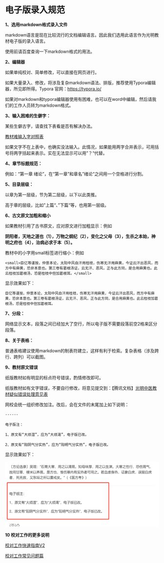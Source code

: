 # 电子版录入规范

**1、选用markdown格式录入文件**

markdown语言是现在比较流行的文档编辑语言。因此我们选用此语言作为光明教材电子版的录入语言。

使用前请百度查询一下markdown格式的用法。

**2、编辑器**

如果单纯校对、简单修改，可以直接在网页进行。

如果大量录入、修改，将涉及复杂markdown语法、排版，推荐使用Typora编辑器，所见即所得。Typora 官网：https://typora.io/

如果对markdown和typora编辑器使用有困难，也可以在word中编辑，然后请我们的工作人员转为markdown格式。

**3、输入困难的生僻字：**

某些生僻古字，请查找下表看是否有解决办法。

[教材难输入字对照表](https://docs.qq.com/sheet/DVGRHQnpNa1hlWHNE)

如果文字不在上表中，也确实没法输入。此情况，如果能用两字合并表示，可用括号将两字括起来表示。实在无法显示可以用”？“代替。

**4、章节标题规范：**

例如：“第一章 绪论”，在“第一章”和章名”绪论“之间用一个空格进行分割。

**5、目录层级：**

以章为第一层级，节为第二层级，以下以此类推。

高于章的层级，比如”上篇“、”下篇“等，也用第一层级。

**6、古文原文加粗和缩小**

如果教材引用了古书原文，应对原文进行加粗显示：例如

**阴阳者，天地之道也（1），万物之纲纪（2），变化之父母（3），生杀之本始，神明之府也（4），治病必求于本（5）。**
						

教材中的小字用small标签进行缩小：例如


```
<small>臣亿等谨按，仲景本论，太阳中风自汗用桂枝，伤寒无汗用麻黄，今证云汗出恶风，而方中有麻黄，恐非本意也。第三卷有葛根汤证，云无汗、恶风，正与此方同，是合用麻黄也。此云桂枝加葛根汤，恐是桂枝中但加葛根耳。</small>
```

显示效果如下：

<small>臣亿等谨按，仲景本论，太阳中风自汗用桂枝，伤寒无汗用麻黄，今证云汗出恶风，而方中有麻黄，恐非本意也。第三卷有葛根汤证，云无汗、恶风，正与此方同，是合用麻黄也。此云桂枝加葛根汤，恐是桂枝中但加葛根耳。</small>

**7、分段：**

网络显示文本，段落之间已经加大了空行，所以电子版不需要段落前空2格来区分段落。

**8、关于表格：**

普通表格建议使用markdown的制表符建立，这样有利于检索。复杂表格（涉及跨行、跨列）可以截图。

**9、教材原文错误**

纸版教材如有明显的标点符号错误，酌情修改即可。

纸版教材如有文字错误，不要自行修改，将意见提交到：【腾讯文档】[光明中医教材疑似错误处理意见表](https://docs.qq.com/sheet/DVHhWdmt3UEZmUnRQ)

网校会统一组织修改加注。改后，会在文件的末尾加上如下说明：

```
------

电子版注：

1、原文有“大烦湿”，应为“大烦渴”，电子版已改。

2、原文有“阳阴气分实热”，应为“阳明气分实热”，电子版已改。

```
显示效果如下：  

![](./img/guifan2.png)



**10 校对工作的更多说明**

[校对工作快速指南V2](https://gitee.com/gmzy/gmzyjc/wikis/%E5%BD%95%E5%85%A5%E4%B8%8E%E6%A0%A1%E5%AF%B9%E8%A7%84%E8%8C%83/%E6%A0%A1%E5%AF%B9%E5%B7%A5%E4%BD%9C%E5%BF%AB%E9%80%9F%E6%8C%87%E5%8D%97V2)

[校对工作常见问题篇](https://gitee.com/gmzy/gmzyjc/wikis/%E5%BD%95%E5%85%A5%E4%B8%8E%E6%A0%A1%E5%AF%B9%E8%A7%84%E8%8C%83/%E6%A0%A1%E5%AF%B9%E5%B7%A5%E4%BD%9C%E5%B8%B8%E8%A7%81%E9%97%AE%E9%A2%98%E7%AF%87)

